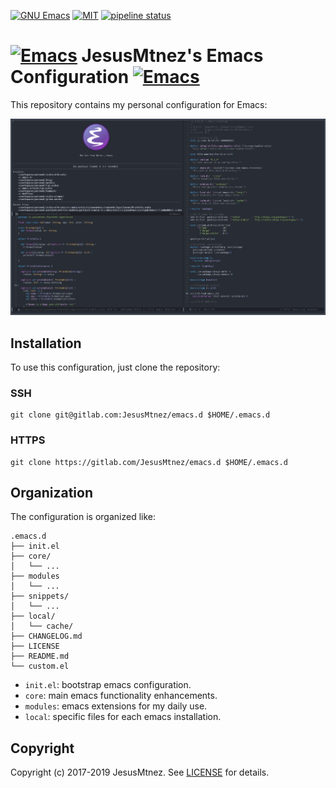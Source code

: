 [comment]: # (Start Badges)

[![GNU Emacs](https://img.shields.io/badge/GNU%20Emacs-25.3%20%2F%2026.1-blue.svg)](https://www.gnu.org/software/emacs/) [![MIT](https://img.shields.io/github/license/mashape/apistatus.svg)](/LICENSE) [![pipeline status](https://gitlab.com/JesusMtnez/emacs.d/badges/master/pipeline.svg)](https://gitlab.com/JesusMtnez/emacs.d/pipelines)

[comment]: # (End Badges)

# [![Emacs](http://i.imgur.com/TANBZR2.png)]() JesusMtnez's Emacs Configuration [![Emacs](http://i.imgur.com/TANBZR2.png)]()

This repository contains my personal configuration for Emacs:

[![Emacs Preview](/assets/2019-01-25.png)](/assets/2019-01-25.png)

## Installation ##

To use this configuration, just clone the repository:

### SSH ###

```shell
git clone git@gitlab.com:JesusMtnez/emacs.d $HOME/.emacs.d
```

### HTTPS ###

```shell
git clone https://gitlab.com/JesusMtnez/emacs.d $HOME/.emacs.d
```

## Organization

The configuration is organized like:

```
.emacs.d
├── init.el
├── core/
│   └── ...
├── modules
│   └── ...
├── snippets/
│   └── ...
├── local/
│   └── cache/
├── CHANGELOG.md
├── LICENSE
├── README.md
└── custom.el
```

- `init.el`: bootstrap emacs configuration.
- `core`: main emacs functionality enhancements.
- `modules`: emacs extensions for my daily use.
- `local`: specific files for each  emacs installation.

## Copyright

Copyright (c) 2017-2019 JesusMtnez. See [LICENSE](/LICENSE) for details.
